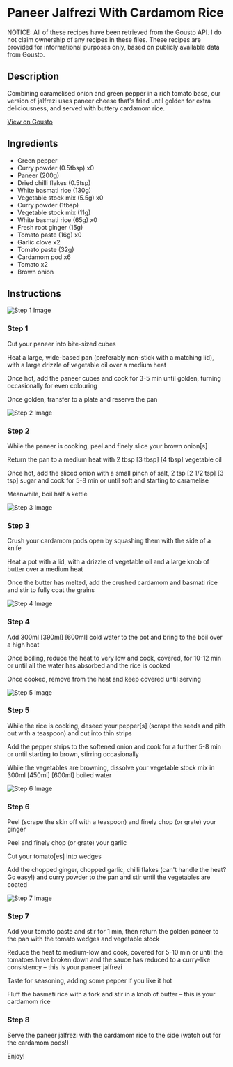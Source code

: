 # Paneer Jalfrezi With Cardamom Rice

NOTICE: All of these recipes have been retrieved from the Gousto API. I do not claim ownership of any recipes in these files. These recipes are provided for informational purposes only, based on publicly available data from Gousto.

## Description

Combining caramelised onion and green pepper in a rich tomato base, our version of jalfrezi uses paneer cheese that's fried until golden for extra deliciousness, and served with buttery cardamom rice.

[View on Gousto](https://www.gousto.co.uk/recipes/cookbook/paneer-jalfrezi-with-buttery-cardamom-rice)

## Ingredients

- Green pepper
- Curry powder (0.5tbsp) x0
- Paneer (200g)
- Dried chilli flakes (0.5tsp)
- White basmati rice (130g)
- Vegetable stock mix (5.5g) x0
- Curry powder (1tbsp)
- Vegetable stock mix (11g)
- White basmati rice (65g) x0
- Fresh root ginger (15g)
- Tomato paste (16g) x0
- Garlic clove x2
- Tomato paste (32g)
- Cardamom pod x6
- Tomato x2
- Brown onion

## Instructions

![Step 1 Image](https://production-media.gousto.co.uk/cms/recipe-step-image/519.step-1-x200.jpg)

### Step 1

Cut your paneer into bite-sized cubes

Heat a large, wide-based pan (preferably non-stick with a matching lid), with a large drizzle of vegetable oil over a medium heat

Once hot, add the paneer cubes and cook for 3-5 min until golden, turning occasionally for even colouring

Once golden, transfer to a plate and reserve the pan

![Step 2 Image](https://production-media.gousto.co.uk/cms/recipe-step-image/519.step-2-x200.jpg)

### Step 2

While the paneer is cooking, peel and finely slice your brown onion[s]

Return the pan to a medium heat with 2 tbsp <span class="text-purple">[3 tbsp]</span> <span class="text-danger">[4 tbsp] </span>vegetable oil

Once hot, add the sliced onion with a small pinch of salt, 2 tsp <span class="text-purple">[2 1/2 tsp]</span> <span class="text-danger">[3 tsp]</span> sugar and cook for 5-8 min or until soft and starting to caramelise

Meanwhile, boil half a kettle

![Step 3 Image](https://production-media.gousto.co.uk/cms/recipe-step-image/519.step-3-x200.jpg)

### Step 3

Crush your cardamom pods open by squashing them with the side of a knife

Heat a pot with a lid, with a drizzle of vegetable oil and a large knob of butter over a medium heat

Once the butter has melted, add the crushed cardamom and basmati rice and stir to fully coat the grains

![Step 4 Image](https://production-media.gousto.co.uk/cms/recipe-step-image/519.step-4-x200.jpg)

### Step 4

Add 300ml <span class="text-purple">[390ml]</span> <span class="text-danger">[600ml]</span> cold water to the pot and bring to the boil over a high heat

Once boiling, reduce the heat to very low and cook, covered, for 10-12 min or until all the water has absorbed and the rice is cooked

Once cooked, remove from the heat and keep covered until serving

![Step 5 Image](https://production-media.gousto.co.uk/cms/recipe-step-image/519.step-5-x200.jpg)

### Step 5

While the rice is cooking, deseed your pepper[s] (scrape the seeds and pith out with a teaspoon) and cut into thin strips

Add the pepper strips to the softened onion and cook for a further 5-8 min or until starting to brown, stirring occasionally

While the vegetables are browning, dissolve your vegetable stock mix<span class="text-danger"> </span>in 300ml <span class="text-purple">[450ml]</span> <span class="text-danger">[600ml]</span> boiled water

![Step 6 Image](https://production-media.gousto.co.uk/cms/recipe-step-image/519__step-6-x200.jpg)

### Step 6

Peel (scrape the skin off with a teaspoon) and finely chop (or grate) your ginger

Peel and finely chop (or grate) your garlic

Cut your tomato[es] into wedges

Add the chopped ginger, chopped garlic, chilli flakes (can't handle the heat? Go easy!) and curry powder to the pan and stir until the vegetables are coated

![Step 7 Image](https://production-media.gousto.co.uk/cms/recipe-step-image/519.step-7-x200.jpg)

### Step 7

Add your tomato paste and stir for 1 min, then return the golden paneer to the pan with the tomato wedges and vegetable stock

Reduce the heat to medium-low and cook, covered for 5-10 min or until the tomatoes have broken down and the sauce has reduced to a curry-like consistency – this is your paneer jalfrezi

Taste for seasoning, adding some pepper if you like it hot

Fluff the basmati rice with a fork and stir in a knob of butter – this is your cardamom rice

### Step 8

Serve the paneer jalfrezi with the cardamom rice to the side (watch out for the cardamom pods!)

Enjoy!

